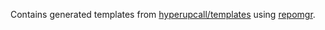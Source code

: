 Contains generated templates from [hyperupcall/templates](https://github.com/hyperupcall/templates) using [repomgr](https://github.com/hyperupcall/repomgr).
